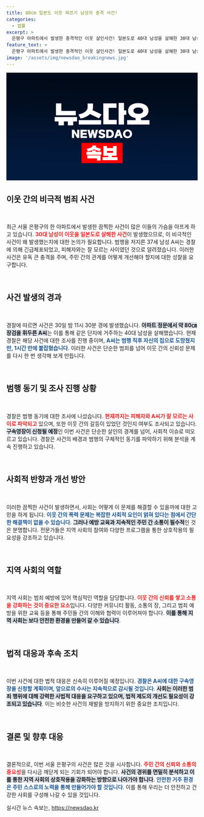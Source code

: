 ```yaml
---
title: 80cm 일본도 이웃 찌르기 남성의 충격 사건!
categories:
  - 법률
excerpt: >
  은평구 아파트에서 발생한 충격적인 이웃 살인사건! 일본도로 40대 남성을 살해한 30대 남성이 경찰에 긴급체포됐다. 두 사람은 잘 모르는 관계였지만, 그 사이에 어떤 일이 있었던 걸까? 사건의 전말을 밝혀라!
feature_text: >
  은평구 아파트에서 발생한 충격적인 이웃 살인사건! 일본도로 40대 남성을 살해한 30대 남성이 경찰에 긴급체포됐다. 두 사람은 잘 모르는 관계였지만, 그 사이에 어떤 일이 있었던 걸까? 사건의 전말을 밝혀라!
image: '/assets/img/newsdao_breakingnews.jpg'
---
```


<p><img src="/assets/img/newsdao_breakingnews.jpg" alt="koreaapp 속보" /></p>

<h2 data-ke-size="size26">이웃 간의 비극적 범죄 사건</h2>

<p data-ke-size="size16">&nbsp;</p>

<p>최근 서울 은평구의 한 아파트에서 발생한 끔찍한 사건이 많은 이들의 가슴을 아프게 하고 있습니다. <b><span style="color: #ee2323;">30대 남성이 이웃을 일본도로 살해한 사건</span></b>이 발생했으므로, 이 비극적인 사건이 왜 발생했는지에 대한 논의가 필요합니다. 범행을 저지른 37세 남성 A씨는 경찰에 의해 긴급체포되었고, 피해자와는 잘 모르는 사이였던 것으로 알려졌습니다. 이러한 사건은 유독 큰 충격을 주며, 주민 간의 관계를 어떻게 개선해야 할지에 대한 성찰을 요구합니다.</p>

<p data-ke-size="size16">&nbsp;</p>

<h2 data-ke-size="size26">사건 발생의 경과</h2>

<p data-ke-size="size16">&nbsp;</p>

<p>경찰에 따르면 사건은 30일 밤 11시 30분 경에 발생했습니다. <b><span style="background-color: #21538527;">아파트 정문에서 약 80㎝ 장검을 휘두른 A씨</span></b>는 이를 통해 같은 단지에 거주하는 40대 남성을 살해했습니다. 현재 경찰은 해당 사건에 대한 조사를 진행 중이며, <b><span style="color: #1a5490;">A씨는 범행 직후 자신의 집으로 도망쳤지만, 1시간 만에 붙잡혔습니다</span></b>. 이러한 사건은 단순한 범죄를 넘어 이웃 간의 신뢰성 문제를 다시 한 번 생각해 보게 만듭니다.</p>

<p data-ke-size="size16">&nbsp;</p>

<h2 data-ke-size="size26">범행 동기 및 조사 진행 상황</h2>

<p data-ke-size="size16">&nbsp;</p>

<p>경찰은 범행 동기에 대한 조사에 나섰습니다. <b><span style="color: #ee2323;">현재까지는 피해자와 A씨가 잘 모르는 사이로 파악되고</span></b> 있으며, 또한 이웃 간의 갈등이 있었던 것인지 여부도 조사되고 있습니다. <b><span style="background-color: #21538527;">구속영장이 신청될 예정</span></b>인 이번 사건은 단순한 살인의 경계를 넘어, 사회적 이슈로 떠오르고 있습니다. 경찰은 사건의 배경과 범행의 구체적인 동기를 파악하기 위해 분석을 계속 진행하고 있습니다.</p>

<p data-ke-size="size16">&nbsp;</p>

<h2 data-ke-size="size26">사회적 반향과 개선 방안</h2>

<p data-ke-size="size16">&nbsp;</p>

<p>이러한 끔찍한 사건이 발생하면서, 사회는 어떻게 이 문제를 해결할 수 있을까에 대한 고민을 하게 됩니다. <b><span style="color: #1a5490;">이웃 간의 폭력 문제는 복잡한 사회적 요인이 얽혀 있다는 점에서 간단한 해결책이 없을 수 있습니다</span></b>. <b><span style="background-color: #21538527;">그러나 예방 교육과 지속적인 주민 간 소통이 필수적</span></b>인 것은 분명합니다. 전문가들은 지역 사회의 참여와 다양한 프로그램을 통한 상호작용의 필요성을 강조하고 있습니다.</p>

<p data-ke-size="size16">&nbsp;</p>

<h2 data-ke-size="size26">지역 사회의 역할</h2>

<p data-ke-size="size16">&nbsp;</p>

<p>지역 사회는 범죄 예방에 있어 핵심적인 역할을 담당합니다. <b><span style="color: #ee2323;">이웃 간의 신뢰를 쌓고 소통을 강화하는 것이 중요한 요소</span></b>입니다. 다양한 커뮤니티 활동, 소통의 장, 그리고 범죄 예방을 위한 교육 등을 통해 주민들 간의 이해와 협력이 이루어져야 합니다. <b><span style="background-color: #21538527;">이를 통해 지역 사회는 보다 안전한 환경을 만들어 갈 수 있습니다</span></b>.</p>

<p data-ke-size="size16">&nbsp;</p>

<h2 data-ke-size="size26">법적 대응과 후속 조치</h2>

<p data-ke-size="size16">&nbsp;</p>

<p>이번 사건에 대한 법적 대응은 신속히 이루어질 예정입니다. <b><span style="color: #1a5490;">경찰은 A씨에 대한 구속영장을 신청할 계획이며, 앞으로의 수사는 지속적으로 감시될 것입니다</span></b>. <b><span style="background-color: #21538527;">사회는 이러한 범죄 행위에 대해 강력한 사법적 대응을 요구하고 있으며, 법적 제도의 개선도 필요성이 강조되고 있습니다</span></b>. 이는 비슷한 사건의 재발을 방지하기 위한 중요한 조치입니다.</p>

<p data-ke-size="size16">&nbsp;</p>

<h2 data-ke-size="size26">결론 및 향후 대응</h2>

<p data-ke-size="size16">&nbsp;</p>

<p>결론적으로, 이번 서울 은평구의 사건은 많은 것을 시사합니다. <b><span style="color: #ee2323;">주민 간의 신뢰와 소통의 중요성</span></b>을 다시금 깨닫게 되는 기회가 되어야 합니다. <b><span style="background-color: #21538527;">사건의 경위를 면밀히 분석하고 이를 통한 지역 사회의 상호작용을 강화하는 방향으로 나아가야 합니다</span></b>. <b><span style="color: #1a5490;">안전한 거주 환경은 주민 스스로의 노력을 통해 만들어가야 할 것입니다</span></b>. 이를 통해 우리는 더 안전하고 건강한 사회를 구성해 나갈 수 있을 것입니다.</p>
실시간 뉴스 속보는, <a href="https://newsdao.kr" rel="dofollow">https://newsdao.kr</a>


